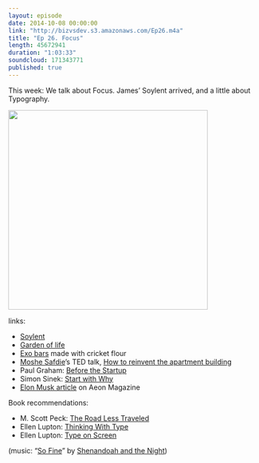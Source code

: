 ```yaml
---
layout: episode
date: 2014-10-08 00:00:00
link: "http://bizvsdev.s3.amazonaws.com/Ep26.m4a"
title: "Ep 26. Focus"
length: 45672941
duration: "1:03:33"
soundcloud: 171343771
published: true
---
```


This week: We talk about Focus. James’ Soylent arrived, and a little about Typography.

<img src='http://www.bizvsdev.com/img/soylent.jpg' width='400'>

links:

- [Soylent](http://www.soylent.me)
- [Garden of life](http://www.gardenoflife.com)
- [Exo bars](http://exoprotein.com) made with cricket flour
- [Moshe Safdie](http://www.ted.com/speakers/moshe_safdie)’s TED talk, [How to reinvent the apartment building](http://www.ted.com/talks/moshe_safdie_how_to_reinvent_the_apartment_building)
- Paul Graham: [Before the Startup](http://www.paulgraham.com/before.html)
- Simon Sinek: [Start with Why](https://www.startwithwhy.com)
- [Elon Musk article](http://aeon.co/magazine/technology/the-elon-musk-interview-on-mars/) on Aeon Magazine

Book recommendations:

- M. Scott Peck: [The Road Less Traveled](http://www.amazon.com/Road-Less-Traveled-Timeless-Edition/dp/0743243153)
- Ellen Lupton: [Thinking With Type](http://www.thinkingwithtype.com)
- Ellen Lupton: [Type on Screen](http://typeonscreen.info)

(music: “[So Fine](http://shenandoahandthenight.com/track/so-fine)” by [Shenandoah and the Night](http://shenandoahandthenight.com))
